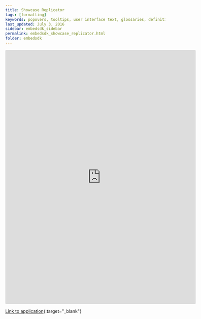 ```yaml
---
title: Showcase Replicator
tags: [formatting]
keywords: popovers, tooltips, user interface text, glossaries, definitions
last_updated: July 3, 2016
sidebar: embedsdk_sidebar
permalink: embedsdk_showcase_replicator.html
folder: embedsdk
---
```


<iframe markdown="0" width='600px' frameborder="0" height='800px' style="overflow: hidden; border-radius: 3px;" scrolling="no" src='https://matterport.github.io/showcase-sdk-sample-app/app/'>placeholder</iframe>

[Link to application](https://matterport.github.io/showcase-sdk-sample-app/app/){:target="_blank"}
